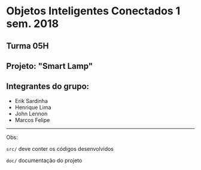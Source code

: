# Objetos Inteligentes Conectados 1 sem. 2018

## Turma 05H
## Projeto: "Smart Lamp"
## Integrantes do grupo:

* Erik Sardinha 
* Henrique Lima
* John Lennon
* Marcos Felipe
_______________________________________
Obs:

`src/` deve conter os códigos desenvolvidos

`doc/` documentação do projeto

